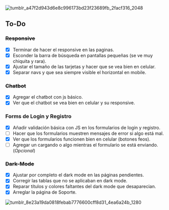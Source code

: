![tumblr_a47f2d943d6e8c996173bd23f23689fb_2facf316_2048](https://github.com/user-attachments/assets/7ea03af3-6717-4233-bb2a-5b013ebf5d0e)


## To-Do 

### ~~Responsive~~
- [x] Terminar de hacer el responsive en las paginas.
- [x] Esconder la barra de búsqueda en pantallas pequeñas (se ve muy chiquita y rara).
- [x] Ajustar el tamaño de las tarjetas y hacer que se vea bien en celular.
- [x] Separar navs y que sea siempre visible el horizontal en mobile.

### ~~Chatbot~~
- [x] Agregar el chatbot con js básico.
- [x] Ver que el chatbot se vea bien en celular y su responsive.

### Forms de Login y Registro 
- [x] Añadir validación básica con JS en los formularios de login y registro.
- [ ] Hacer que los formularios muestren mensajes de error si algo está mal.
- [x] Ver que los formularios funcionen bien en celular (botones feos).
- [ ] Agregar un cargando o algo mientras el formulario se está enviando. (*Opcional*)

### ~~Dark-Mode~~
- [x] Ajustar por completo el dark mode en las páginas pendientes.
- [x] Corregir las tablas que no se aplicaban en dark mode.
- [x] Reparar títulos y colores faltantes del dark mode que desaparecian.
- [x] Arreglar la página de Soporte.

![tumblr_8e23a19da0818febab7776600cff8d31_4ea6a24b_1280](https://github.com/user-attachments/assets/dc5fc36c-35eb-4464-a697-dd7fba404233)
